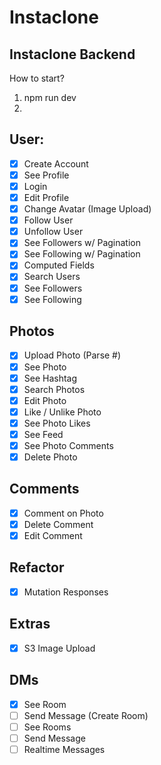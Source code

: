 # Instaclone

## Instaclone Backend

How to start?

1. npm run dev
2.

## User:

- [x] Create Account
- [x] See Profile
- [X] Login
- [X] Edit Profile
- [X] Change Avatar (Image Upload)
- [x] Follow User
- [x] Unfollow User
- [x] See Followers w/ Pagination
- [x] See Following w/ Pagination
- [X] Computed Fields
- [X] Search Users
- [X] See Followers
- [X] See Following

## Photos

- [X] Upload Photo (Parse #)
- [X] See Photo
- [X] See Hashtag
- [X] Search Photos
- [X] Edit Photo
- [X] Like / Unlike Photo
- [X] See Photo Likes
- [X] See Feed
- [X] See Photo Comments
- [x] Delete Photo

## Comments

- [X] Comment on Photo
- [X] Delete Comment
- [X] Edit Comment

## Refactor

- [X] Mutation Responses

## Extras

- [X] S3 Image Upload

## DMs

- [x] See Room
- [ ] Send Message (Create Room)
- [ ] See Rooms
- [ ] Send Message
- [ ] Realtime Messages